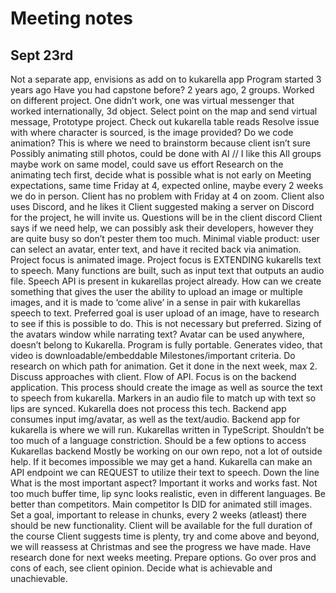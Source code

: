 # Meeting notes
## Sept 23rd

Not a separate app, envisions as add on to kukarella app
Program started 3 years ago
Have you had capstone before?
2 years ago, 2 groups. Worked on different project. One didn’t work, one was virtual messenger that worked internationally, 3d object. Select point on the map and send virtual message, Prototype project.
Check out kukarella table reads
Resolve issue with where character is sourced, is the image provided? Do we code animation? This is where we need to brainstorm because client isn’t sure
Possibly animating still photos, could be done with AI // I like this
All groups maybe work on same model, could save us effort
Research on the animating tech first, decide what is possible what is not early on
Meeting expectations, same time Friday at 4, expected online, maybe every 2 weeks we do in person. Client has no problem with Friday at 4 on zoom. Client also uses Discord, and he likes it
Client suggested making a server on Discord for the project, he will invite us. Questions will be in the client discord
Client says if we need help, we can possibly ask their developers, however they are quite busy so don’t pester them too much.
Minimal viable product: user can select an avatar, enter text, and have it recited back via animation.
Project focus is animated image. Project focus is EXTENDING kukarells text to speech. Many functions are built, such as input text that outputs an audio file. Speech API is present in kukarellas project already.
How can we create something that gives the user the ability to upload an image or multiple images, and it is made to ‘come alive’ in a sense in pair with kukarellas speech to text.
Preferred goal is user upload of an image, have to research to see if this is possible to do. This is not necessary but preferred.
Sizing of the avatars window while narrating text?
Avatar can be used anywhere, doesn’t belong to Kukarella.
Program is fully portable. Generates video, that video is downloadable/embeddable
Milestones/important criteria. Do research on which path for animation. Get it done in the next week, max 2. Discuss approaches with client.
Flow of API. Focus is on the backend application. This process should create the image as well as source the text to speech from kukarella. 
Markers in an audio file to match up with text so lips are synced. Kukarella does not process this tech.
Backend app consumes input img/avatar, as well as the text/audio.
Backend app for kukarella is where we will run. Kukarellas written in TypeScript.
Shouldn’t be too much of a language constriction. Should be a few options to access Kukarellas backend
Mostly be working on our own repo, not a lot of outside help. If it becomes impossible we may get a hand.
Kukarella can make an API endpoint we can REQUEST to utilize their text to speech. Down the line
What is the most important aspect? Important it works and works fast. Not too much buffer time, lip sync looks realistic, even in different languages. Be better than competitors. Main competitor Is DID for animated still images. 
Set a goal, important to release in chunks, every 2 weeks (atleast) there should be new functionality.
Client will be available for the full duration of the course
Client suggests time is plenty, try and come above and beyond, we will reassess at Christmas and see the progress we have made.
Have research done for next weeks meeting. Prepare options. Go over pros and cons of each, see client opinion. Decide what is achievable and unachievable.

